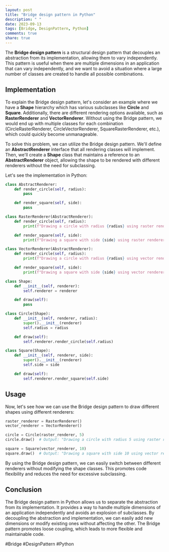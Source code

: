 ```yaml
---
layout: post
title: "Bridge design pattern in Python"
description: " "
date: 2023-09-13
tags: [Bridge, DesignPattern, Python]
comments: true
share: true
---
```


The **Bridge design pattern** is a structural design pattern that decouples an abstraction from its implementation, allowing them to vary independently. This pattern is useful when there are multiple dimensions in an application that can vary independently, and we want to avoid a situation where a large number of classes are created to handle all possible combinations.

## Implementation

To explain the Bridge design pattern, let's consider an example where we have a **Shape** hierarchy which has various subclasses like **Circle** and **Square**. Additionally, there are different rendering options available, such as **RasterRenderer** and **VectorRenderer**. Without using the Bridge pattern, we would end up with multiple classes for each combination (CircleRasterRenderer, CircleVectorRenderer, SquareRasterRenderer, etc.), which could quickly become unmanageable.

To solve this problem, we can utilize the Bridge design pattern. We'll define an **AbstractRenderer** interface that all rendering classes will implement. Then, we'll create a **Shape** class that maintains a reference to an **AbstractRenderer** object, allowing the shape to be rendered with different renderers without the need for subclassing.

Let's see the implementation in Python:

```python
class AbstractRenderer:
    def render_circle(self, radius):
        pass

    def render_square(self, side):
        pass

class RasterRenderer(AbstractRenderer):
    def render_circle(self, radius):
        print(f"Drawing a circle with radius {radius} using raster renderer.")

    def render_square(self, side):
        print(f"Drawing a square with side {side} using raster renderer.")

class VectorRenderer(AbstractRenderer):
    def render_circle(self, radius):
        print(f"Drawing a circle with radius {radius} using vector renderer.")

    def render_square(self, side):
        print(f"Drawing a square with side {side} using vector renderer.")

class Shape:
    def __init__(self, renderer):
        self.renderer = renderer

    def draw(self):
        pass

class Circle(Shape):
    def __init__(self, renderer, radius):
        super().__init__(renderer)
        self.radius = radius

    def draw(self):
        self.renderer.render_circle(self.radius)

class Square(Shape):
    def __init__(self, renderer, side):
        super().__init__(renderer)
        self.side = side

    def draw(self):
        self.renderer.render_square(self.side)
```

## Usage

Now, let's see how we can use the Bridge design pattern to draw different shapes using different renderers:

```python
raster_renderer = RasterRenderer()
vector_renderer = VectorRenderer()

circle = Circle(raster_renderer, 5)
circle.draw()  # Output: "Drawing a circle with radius 5 using raster renderer."

square = Square(vector_renderer, 10)
square.draw()  # Output: "Drawing a square with side 10 using vector renderer."
```

By using the Bridge design pattern, we can easily switch between different renderers without modifying the shape classes. This promotes code flexibility and reduces the need for excessive subclassing.

## Conclusion

The Bridge design pattern in Python allows us to separate the abstraction from its implementation. It provides a way to handle multiple dimensions of an application independently and avoids an explosion of subclasses. By decoupling the abstraction and implementation, we can easily add new dimensions or modify existing ones without affecting the other. The Bridge pattern promotes loose coupling, which leads to more flexible and maintainable code.

#Bridge #DesignPattern #Python